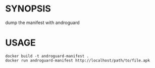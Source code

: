 # SYNOPSIS

dump the manifest with androguard


# USAGE

```shell
docker build -t androguard-manifest .
docker run androguard-manifest http://localhost/path/to/file.apk

```
